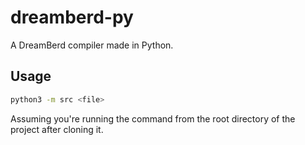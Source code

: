# dreamberd-py

A DreamBerd compiler made in Python.

## Usage

```bash
python3 -m src <file>
``````

Assuming you're running the command from the root directory of the project after cloning it.